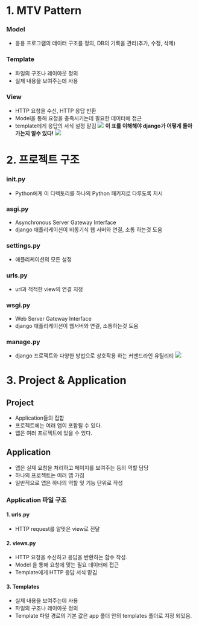 # 1. MTV Pattern
### Model
*	응용 프로그램의 데이터 구조를 정의, DB의 기록을 관리(추가, 수정, 삭제)

### Template
* 파일의 구조나 레이아웃 정의
* 실제 내용을 보여주는데 사용

### View
* HTTP 요청을 수신, HTTP 응답 반환
* Model을 통해 요청을 충족시키는데 필요한 데이터에 접근
* template에게 응답의 서식 설정 맡김
  ![](https://images.velog.io/images/jin0106/post/086ac6d2-63bf-4f95-84bc-50e25c2a512a/Screen%20Shot%202021-09-08%20at%2010.41.06%20PM.png)
  <strong> 이 표를 이해해야 django가 어떻게 돌아가는지 알수 있다! </strong>
  ![](https://images.velog.io/images/jin0106/post/d7306790-4911-462a-955f-5a2ba240a813/image.png)
  

# 2. 프로젝트 구조
### __init__.py
  * Python에게 이 디렉토리를 하나의 Python 패키지로 다루도록 지시

### asgi.py
  * Asynchronous Server Gateway Interface
  * django 애플리케이션이 비동기식 웹 서버와 연결, 소통 하는것 도움

### settings.py
  * 애플리케이션의 모든 설정

### urls.py
  * url과 적적한 view의 연결 지정

### wsgi.py
  * Web Server Gateway Interface
  * django 애플리케이션이 웹서버와 연결, 소통하는것 도움
### manage.py 
  * django 프로젝트와 다양한 방법으로 상호작용 하는 커맨드라인 유틸리티
    ![](https://images.velog.io/images/jin0106/post/603cfeca-3323-49de-8ece-f9098ee7c67e/image.png)

# 3. Project & Application

  ## Project
  * Application들의 집합
  * 프로젝트에는 여러 앱이 포함될 수 있다.
  * 앱은 여러 프로젝트에 있을 수 있다.

## Application
  * 앱은 실제 요청을 처리하고 페이지를 보여주는 등의 역할 담당
  * 하나의 프로젝트는 여러 앱 가짐
  * 일반적으로 앱은 하나의 역할 및 기능 단위로 작성

### Application 파일 구조
#### 1. urls.py
* HTTP request를 알맞은 view로 전달
#### 2. views.py
  * HTTP 요청을 수신하고 응답을 반환하는 함수 작성.
  * Model 을 통해 요청에 맞는 필요 데이터에 접근
  * Template에게 HTTP 응답 서식 맡김
#### 3. Templates
  * 실제 내용을 보여주는데 사용
  * 파일의 구조나 레이아웃 정의
  * Template 파일 경로의 기본 값은 app 폴더 안의 templates 폴더로 지정 되있음.